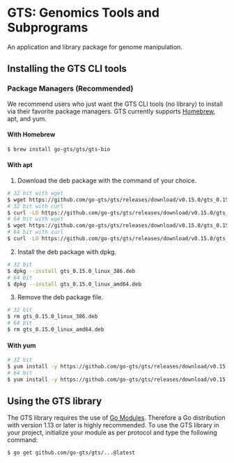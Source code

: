 # GTS: Genomics Tools and Subprograms
An application and library package for genome manipulation.

## Installing the GTS CLI tools
### Package Managers (Recommended)
We recommend users who just want the GTS CLI tools (no library) to install via their favorite package managers.
GTS currently supports [Homebrew](https://brew.sh), apt, and yum.

#### With Homebrew
```sh
$ brew install go-gts/gts/gts-bio
```

#### With apt
1. Download the deb package with the command of your choice.
```sh
# 32 bit with wget
$ wget https://github.com/go-gts/gts/releases/download/v0.15.0/gts_0.15.0_linux_386.deb
# 32 bit with curl
$ curl -LO https://github.com/go-gts/gts/releases/download/v0.15.0/gts_0.15.0_linux_386.deb
# 64 bit with wget
$ wget https://github.com/go-gts/gts/releases/download/v0.15.0/gts_0.15.0_linux_amd64.deb
# 64 bit with curl
$ curl -LO https://github.com/go-gts/gts/releases/download/v0.15.0/gts_0.15.0_linux_amd64.deb
```

2. Install the deb package with dpkg.
```sh
# 32 bit
$ dpkg --install gts_0.15.0_linux_386.deb
# 64 bit
$ dpkg --install gts_0.15.0_linux_amd64.deb
```

3. Remove the deb package file.
```sh
# 32 bit
$ rm gts_0.15.0_linux_386.deb
# 64 bit
$ rm gts_0.15.0_linux_amd64.deb
```

#### With yum
```sh
# 32 bit
$ yum install -y https://github.com/go-gts/gts/releases/download/v0.15.0/gts_0.15.0_linux_386.rpm
# 64 bit
$ yum install -y https://github.com/go-gts/gts/releases/download/v0.15.0/gts_0.15.0_linux_amd64.rpm
```

## Using the GTS library
The GTS library requires the use of [Go Modules](https://blog.golang.org/using-go-modules). Therefore a Go distribution with version 1.13 or later is highly recommended. To use the GTS library in your project, initialize your module as per protocol and type the following command:

```sh
$ go get github.com/go-gts/gts/...@latest
```

